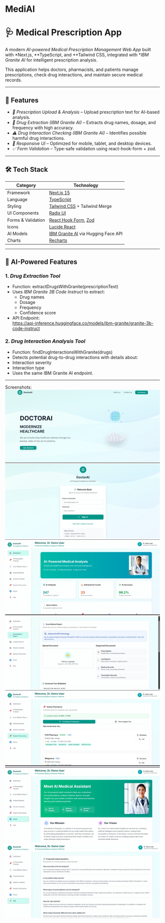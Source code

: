 # MediAI
# 🩺 Medical Prescription App

A modern *AI-powered Medical Prescription Management Web App* built with *Next.js, **TypeScript, and **Tailwind CSS, integrated with **IBM Granite AI* for intelligent prescription analysis.  

This application helps doctors, pharmacists, and patients manage prescriptions, check drug interactions, and maintain secure medical records.

---

## 🚀 Features

- *📄 Prescription Upload & Analysis* – Upload prescription text for AI-based analysis.  
- *💊 Drug Extraction (IBM Granite AI)* – Extracts drug names, dosage, and frequency with high accuracy.  
- *⚠ Drug Interaction Checking (IBM Granite AI)* – Identifies possible harmful drug interactions.  
- *📱 Responsive UI* – Optimized for mobile, tablet, and desktop devices.   
- *✅ Form Validation* – Type-safe validation using react-hook-form + zod.  

---

## 🛠 Tech Stack

| Category          | Technology |
|-------------------|------------|
| Framework         | [Next.js 15](https://nextjs.org/) |
| Language          | [TypeScript](https://www.typescriptlang.org/) |
| Styling           | [Tailwind CSS](https://tailwindcss.com/) + Tailwind Merge |
| UI Components     | [Radix UI](https://www.radix-ui.com/) |
| Forms & Validation| [React Hook Form](https://react-hook-form.com/), [Zod](https://zod.dev/) |
| Icons             | [Lucide React](https://lucide.dev/) |
| AI Models         | [IBM Granite AI](https://huggingface.co/ibm-granite) via Hugging Face API |
| Charts            | [Recharts](https://recharts.org/) |

---

## 🤖 AI-Powered Features

### 1. *Drug Extraction Tool*
- Function: extractDrugsWithGranite(prescriptionText)
- Uses *IBM Granite 3B Code Instruct* to extract:
  - Drug names
  - Dosage
  - Frequency
  - Confidence score  
- API Endpoint:  
https://api-inference.huggingface.co/models/ibm-granite/granite-3b-code-instruct


### 2. *Drug Interaction Analysis Tool*
- Function: findDrugInteractionsWithGranite(drugs)
- Detects potential drug-to-drug interactions with details about:
- Interaction severity
- Interaction type
- Uses the same IBM Granite AI endpoint.

---
Screenshots:
![Alt text](https://github.com/namrathackolur/MediAI/blob/c7fe378244934d4ac2acb9df096f826a36398134/1.jpg)
![Alt text](https://github.com/namrathackolur/MediAI/blob/c7fe378244934d4ac2acb9df096f826a36398134/2.jpg)
![Alt text](https://github.com/namrathackolur/MediAI/blob/c7fe378244934d4ac2acb9df096f826a36398134/3.jpg)
![Alt text](https://github.com/namrathackolur/MediAI/blob/c7fe378244934d4ac2acb9df096f826a36398134/4.jpg)
![Alt text](https://github.com/namrathackolur/MediAI/blob/c7fe378244934d4ac2acb9df096f826a36398134/5.jpg)
![Alt text](https://github.com/namrathackolur/MediAI/blob/c7fe378244934d4ac2acb9df096f826a36398134/6.jpg)
![Alt text](https://github.com/namrathackolur/MediAI/blob/c7fe378244934d4ac2acb9df096f826a36398134/7.jpg)
